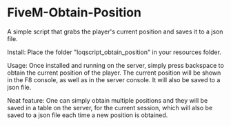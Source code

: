 # FiveM-Obtain-Position
A simple script that grabs the player's current position and saves it to a json file.

Install:
Place the folder "loqscript_obtain_position" in your resources folder.

Usage:
Once installed and running on the server, simply press backspace to obtain the current position of the player.
The current position will be shown in the F8 console, as well as in the server console. It will also be saved to a json file.

Neat feature:
One can simply obtain multiple positions and they will be saved in a table on the server, for the current session, which will also be saved to a json file each time a new position is obtained.
